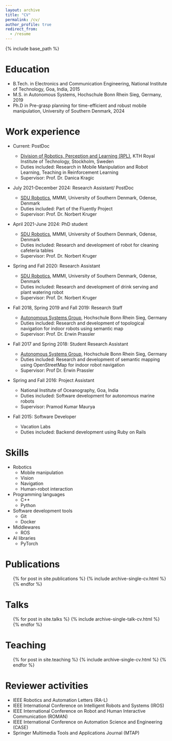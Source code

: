 ```yaml
---
layout: archive
title: "CV"
permalink: /cv/
author_profile: true
redirect_from:
  - /resume
---
```


{% include base_path %}

Education
======
* B.Tech. in Electronics and Communication Engineering, National Institute of Technology, Goa, India, 2015
* M.S. in Autonomous Systems, Hochschule Bonn Rhein Sieg, Germany, 2019
* Ph.D in Pre-grasp planning for time-efficient and robust mobile manipulation, University of Southern Denmark, 2024

Work experience
======
* Current: PostDoc
  * [Division of Robotics, Perception and Learning (RPL)](https://www.kth.se/is/rpl), KTH Royal Institute of Technology, Stockholm, Sweden
  * Duties included: Research in Mobile Manipulation and Robot Learning, Teaching in Reinforcement Learning
  * Supervisor: Prof. Dr. Danica Kragic

* July 2021-December 2024: Research Assistant/ PostDoc
  * [SDU Robotics](https://www.sdu.dk/en/forskning/sdurobotics), MMMI, University of Southern Denmark, Odense, Denmark
  * Duties included: Part of the Fluently Project
  * Supervisor: Prof. Dr. Norbert Kruger

* April 2021-June 2024: PhD student
  * [SDU Robotics](https://www.sdu.dk/en/forskning/sdurobotics), MMMI, University of Southern Denmark, Odense, Denmark
  * Duties included: Research and development of robot for cleaning cafeteria tables
  * Supervisor: Prof. Dr. Norbert Kruger

* Spring and Fall 2020: Research Assistant
  * [SDU Robotics](https://www.sdu.dk/en/forskning/sdurobotics), MMMI, University of Southern Denmark, Odense, Denmark
  * Duties included: Research and development of drink serving and plant watering robot
  * Supervisor: Prof. Dr. Norbert Kruger

* Fall 2018, Spring 2019 and Fall 2019: Research Staff
  * [Autonomous Systems Group](https://a2s-institute.de/), Hochschule Bonn Rhein Sieg, Germany
  * Duties included: Research and development of topological navigation for indoor robots using semantic map
  * Supervisor: Prof. Dr. Erwin Prassler

* Fall 2017 and Spring 2018: Student Research Assistant
  * [Autonomous Systems Group](https://a2s-institute.de/), Hochschule Bonn Rhein Sieg, Germany
  * Duties included: Research and development of semantic mapping using OpenStreetMap for indoor robot navigation
  * Supervisor: Prof Dr. Erwin Prassler

* Spring and Fall 2016: Project Assistant
  * National Institute of Oceanography, Goa, India
  * Duties included: Software development for autonomous marine robots
  * Supervisor: Pramod Kumar Maurya

* Fall 2015: Software Developer
  * Vacation Labs
  * Duties included: Backend development using Ruby on Rails
<!--   * Supervisor: Saurabh Nanda -->


  
Skills
======
* Robotics
  * Mobile manipulation
  * Vision
  * Navigation
  * Human-robot interaction
* Programming languages
  * C++
  * Python
* Software development tools
  * Git
  * Docker
* Middlewares
  * ROS
* AI libraries
  * PyTorch

Publications
======
  <ul>{% for post in site.publications %}
    {% include archive-single-cv.html %}
  {% endfor %}</ul>
  
Talks
======
  <ul>{% for post in site.talks %}
    {% include archive-single-talk-cv.html %}
  {% endfor %}</ul>
  
Teaching
======
  <ul>{% for post in site.teaching %}
    {% include archive-single-cv.html %}
  {% endfor %}</ul>

  
Reviewer activities
======
* IEEE Robotics and Automation Letters (RA-L)
* IEEE International Conference on Intelligent Robots and Systems (IROS)
* IEEE International Conference on Robot and Human Interactive Communication (ROMAN)
* IEEE International Conference on Automation Science and Engineering (CASE)
* Springer Multimedia Tools and Applications Journal (MTAP)
